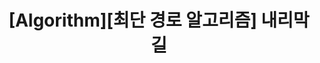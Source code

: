 ---
title: "[Algorithm][최단 경로 알고리즘] 내리막 길"
last_modified_at: 2021-12-07 23:05
categories:
    - Algorithm
    - 최단경로

tags:
    - Algorithm
    - 최단경로
    - Java
---